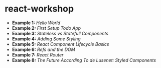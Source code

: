 # react-workshop

- **Example 1:** *Hello World*
- **Example 2:** *First Setup Todo App*
- **Example 3:** *Stateless vs Statefull Components*
- **Example 4:** *Adding Some Styling*
- **Example 5:** *React Component Lifecycle Basics*
- **Example 6:** *Refs and the DOM*
- **Example 7:** *React Router*
- **Example 8:** *The Future According To de Lusenet: Styled Components*
